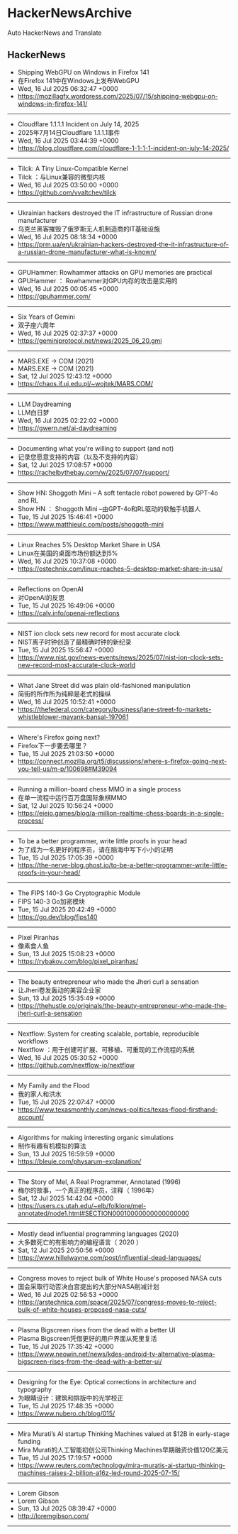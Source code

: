 # HackerNewsArchive
Auto HackerNews and Translate

## HackerNews
* Shipping WebGPU on Windows in Firefox 141
* 在Firefox 141中在Windows上发布WebGPU
* Wed, 16 Jul 2025 06:32:47 +0000
* https://mozillagfx.wordpress.com/2025/07/15/shipping-webgpu-on-windows-in-firefox-141/
----
* Cloudflare 1.1.1.1 Incident on July 14, 2025
* 2025年7月14日Cloudflare 1.1.1.1事件
* Wed, 16 Jul 2025 03:44:39 +0000
* https://blog.cloudflare.com/cloudflare-1-1-1-1-incident-on-july-14-2025/
----
* Tilck: A Tiny Linux-Compatible Kernel
* Tilck ：与Linux兼容的微型内核
* Wed, 16 Jul 2025 03:50:00 +0000
* https://github.com/vvaltchev/tilck
----
* Ukrainian hackers destroyed the IT infrastructure of Russian drone manufacturer
* 乌克兰黑客摧毁了俄罗斯无人机制造商的IT基础设施
* Wed, 16 Jul 2025 08:18:34 +0000
* https://prm.ua/en/ukrainian-hackers-destroyed-the-it-infrastructure-of-a-russian-drone-manufacturer-what-is-known/
----
* GPUHammer: Rowhammer attacks on GPU memories are practical
* GPUHammer ： Rowhammer对GPU内存的攻击是实用的
* Wed, 16 Jul 2025 00:05:45 +0000
* https://gpuhammer.com/
----
* Six Years of Gemini
* 双子座六周年
* Wed, 16 Jul 2025 02:37:37 +0000
* https://geminiprotocol.net/news/2025_06_20.gmi
----
* MARS.EXE → COM (2021)
* MARS.EXE → COM (2021)
* Sat, 12 Jul 2025 12:43:12 +0000
* https://chaos.if.uj.edu.pl/~wojtek/MARS.COM/
----
* LLM Daydreaming
* LLM白日梦
* Wed, 16 Jul 2025 02:22:02 +0000
* https://gwern.net/ai-daydreaming
----
* Documenting what you're willing to support (and not)
* 记录您愿意支持的内容（以及不支持的内容）
* Sat, 12 Jul 2025 17:08:57 +0000
* https://rachelbythebay.com/w/2025/07/07/support/
----
* Show HN: Shoggoth Mini – A soft tentacle robot powered by GPT-4o and RL
* Show HN ： Shoggoth Mini –由GPT-4o和RL驱动的软触手机器人
* Tue, 15 Jul 2025 15:46:41 +0000
* https://www.matthieulc.com/posts/shoggoth-mini
----
* Linux Reaches 5% Desktop Market Share in USA
* Linux在美国的桌面市场份额达到5%
* Wed, 16 Jul 2025 10:37:08 +0000
* https://ostechnix.com/linux-reaches-5-desktop-market-share-in-usa/
----
* Reflections on OpenAI
* 对OpenAI的反思
* Tue, 15 Jul 2025 16:49:06 +0000
* https://calv.info/openai-reflections
----
* NIST ion clock sets new record for most accurate clock
* NIST离子时钟创造了最精确时钟的新纪录
* Tue, 15 Jul 2025 15:56:47 +0000
* https://www.nist.gov/news-events/news/2025/07/nist-ion-clock-sets-new-record-most-accurate-clock-world
----
* What Jane Street did was plain old-fashioned manipulation
* 简街的所作所为纯粹是老式的操纵
* Wed, 16 Jul 2025 10:52:41 +0000
* https://thefederal.com/category/business/jane-street-fo-markets-whistleblower-mayank-bansal-197061
----
* Where's Firefox going next?
* Firefox下一步要去哪里？
* Tue, 15 Jul 2025 21:03:50 +0000
* https://connect.mozilla.org/t5/discussions/where-s-firefox-going-next-you-tell-us/m-p/100698#M39094
----
* Running a million-board chess MMO in a single process
* 在单一流程中运行百万盘国际象棋MMO
* Sat, 12 Jul 2025 10:56:24 +0000
* https://eieio.games/blog/a-million-realtime-chess-boards-in-a-single-process/
----
* To be a better programmer, write little proofs in your head
* 为了成为一名更好的程序员，请在脑海中写下小小的证明
* Tue, 15 Jul 2025 17:05:39 +0000
* https://the-nerve-blog.ghost.io/to-be-a-better-programmer-write-little-proofs-in-your-head/
----
* The FIPS 140-3 Go Cryptographic Module
* FIPS 140-3 Go加密模块
* Tue, 15 Jul 2025 20:42:49 +0000
* https://go.dev/blog/fips140
----
* Pixel Piranhas
* 像素食人鱼
* Sun, 13 Jul 2025 15:08:23 +0000
* https://rybakov.com/blog/pixel_piranhas/
----
* The beauty entrepreneur who made the Jheri curl a sensation
* 让Jheri卷发轰动的美容企业家
* Sun, 13 Jul 2025 15:35:49 +0000
* https://thehustle.co/originals/the-beauty-entrepreneur-who-made-the-jheri-curl-a-sensation
----
* Nextflow: System for creating scalable, portable, reproducible workflows
* Nextflow ：用于创建可扩展、可移植、可重现的工作流程的系统
* Wed, 16 Jul 2025 05:30:52 +0000
* https://github.com/nextflow-io/nextflow
----
* My Family and the Flood
* 我的家人和洪水
* Tue, 15 Jul 2025 22:07:47 +0000
* https://www.texasmonthly.com/news-politics/texas-flood-firsthand-account/
----
* Algorithms for making interesting organic simulations
* 制作有趣有机模拟的算法
* Sun, 13 Jul 2025 16:59:59 +0000
* https://bleuje.com/physarum-explanation/
----
* The Story of Mel, A Real Programmer, Annotated (1996)
* 梅尔的故事，一个真正的程序员，注释（ 1996年）
* Sat, 12 Jul 2025 14:42:04 +0000
* https://users.cs.utah.edu/~elb/folklore/mel-annotated/node1.html#SECTION00010000000000000000
----
* Mostly dead influential programming languages (2020)
* 大多数死亡的有影响力的编程语言（ 2020 ）
* Sat, 12 Jul 2025 20:50:56 +0000
* https://www.hillelwayne.com/post/influential-dead-languages/
----
* Congress moves to reject bulk of White House's proposed NASA cuts
* 国会采取行动否决白宫提出的大部分NASA削减计划
* Wed, 16 Jul 2025 02:56:53 +0000
* https://arstechnica.com/space/2025/07/congress-moves-to-reject-bulk-of-white-houses-proposed-nasa-cuts/
----
* Plasma Bigscreen rises from the dead with a better UI
* Plasma Bigscreen凭借更好的用户界面从死里复活
* Tue, 15 Jul 2025 17:35:42 +0000
* https://www.neowin.net/news/kdes-android-tv-alternative-plasma-bigscreen-rises-from-the-dead-with-a-better-ui/
----
* Designing for the Eye: Optical corrections in architecture and typography
* 为眼睛设计：建筑和排版中的光学校正
* Tue, 15 Jul 2025 17:48:35 +0000
* https://www.nubero.ch/blog/015/
----
* Mira Murati’s AI startup Thinking Machines valued at $12B in early-stage funding
* Mira Murati的人工智能初创公司Thinking Machines早期融资价值120亿美元
* Tue, 15 Jul 2025 17:19:57 +0000
* https://www.reuters.com/technology/mira-muratis-ai-startup-thinking-machines-raises-2-billion-a16z-led-round-2025-07-15/
----
* Lorem Gibson
* Lorem Gibson
* Sun, 13 Jul 2025 08:39:47 +0000
* http://loremgibson.com/
----

